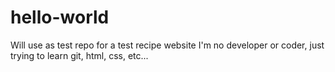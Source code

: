 # hello-world
Will use as test repo for a test recipe website
I'm no developer or coder, just trying to learn git, html, css, etc...
